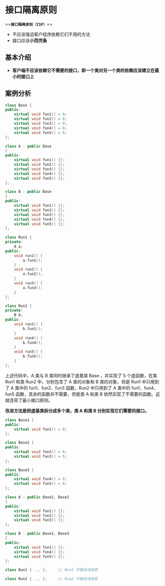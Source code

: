 # 接口隔离原则

==**`接口隔离原则（ISP）`**==

- 不应该强迫客户程序依赖它们不用的方法
- 接口应该**小而完备**

## 基本介绍

- **客户端不应该依赖它不需要的接口，即一个类对另一个类的依赖应该建立在最小的接口上**

## 案例分析

```cpp
class Base {
public:
    virtual void fun1() = 0;
    virtual void fun2() = 0;
    virtual void fun3() = 0;
    virtual void fun4() = 0;
    virtual void fun5() = 0;
};

class A : public Base
{
public:
    virtual void fun1() {};
    virtual void fun2() {};
    virtual void fun3() {};
    virtual void fun4() {};
    virtual void fun5() {};
};

class B : public Base
{
public:
    virtual void fun1() {};
    virtual void fun2() {};
    virtual void fun3() {};
    virtual void fun4() {};
    virtual void fun5() {};
};

class Run1 {
private:
    A a;
public:
    void run1() {
        a.fun1();
    }
    void run2() {
        a.fun2();
    }
    void run3() {
        a.fun3();
    }
};

class Run2 {
private:
    B b;
public:
    void run1() {
        b.fun1();
    }
    void run4() {
        b.fun4();
    }
    void run5() {
        b.fun5();
    }
};
```

上述代码中，A 类与 B 类同时继承了虚基类 Base ，并实现了 5 个虚函数，在类 Run1 和类 Run2 中，分别包含了 A 类的对象和 B 类的对象，但是 Run1 中只用到了 A 类中的 fun1、fun2、fun3 函数，Run2 中只用到了 A 类中的 fun1、fun4、fun5 函数，其余的函数并不需要，但是类 A 和类 B 依然实现了不需要的函数。这就违背了最小接口原则。

**改进方法是把虚基类拆分成多个类，类 A 和类 B 分别实现它们需要的接口。**

```c++
class Base1 {
public:
    virtual void fun1() = 0;
};

class Base2 {
public:
    virtual void fun2() = 0;
    virtual void fun3() = 0;
};

class Base3 {
public:
    virtual void fun4() = 0;
    virtual void fun5() = 0;
};

class A : public Base1, Base2
{
public:
    virtual void fun1() {};
    virtual void fun2() {};
    virtual void fun3() {};
};

class B : public Base1, Base3
{
public:
    virtual void fun1() {};
    virtual void fun4() {};
    virtual void fun5() {};
};

class Run1 { ... };		// Run1 不做任何改变

class Run2 { ... };		// Run2 不做任何改变
```

